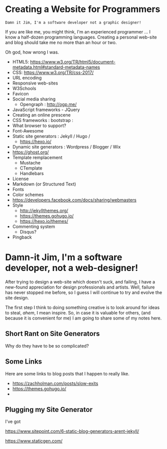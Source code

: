 # Creating a Website for Programmers

    Damn it Jim, I'm a software developer not a graphic designer!

If you are like me, you might think, I'm an experienced programmer ... I know a half-dozen programming languages. Creating a personal web-site and blog should take me no more than an hour or two. 

Oh god, how wrong I was. 

- HTML5: https://www.w3.org/TR/html5/document-metadata.html#standard-metadata-names
- CSS: https://www.w3.org/TR/css-2017/ 
- URL encoding 
- Responsive web-sites
- W3Schools
- Favicon
- Social media sharing 
    - Opengraph : http://ogp.me/ 
- JavaScript frameworks - JQuery 
- Creating an online prescene 
- CSS frameworks : bootstrap :
- What browser to support? 
- Font-Awesome 
- Static site generators : Jekyll / Hugo / 
    - https://hexo.io/
- Dynamic site generators : Wordpress / Blogger / Wix 
- https://ghost.org/
- Template remplacement 
    - Mustache
    - CTemplate
    - Handlebars
- License
- Markdown (or Structured Text)
- Fonts
- Color schemes 
- https://developers.facebook.com/docs/sharing/webmasters
- Style 
    - http://jekyllthemes.org/
    - https://themes.gohugo.io/
    - https://hexo.io/themes/
- Commenting system
    - Disqus?
- Pingback 

# Damn-it Jim, I'm a software developer, not a web-designer! 

After trying to design a web-site which doesn't suck, and failing, I have a new-found appreciation for design professionals and artists. Well, failure has never stopped me before, so I guess I will continue to try and evolve the site design. 

The first step I think to doing something creative is to look around for ideas to steal, *ahem*, I mean inspire. So, in case it is valuable for others, (and because it is convenient for me) I am going to share some of my notes here.

## Short Rant on Site Generators

Why do they have to be so complicated? 
## Some Links

Here are some links to blog posts that I happen to really like. 

- https://zachholman.com/posts/slow-exits 
- https://themes.gohugo.io/
- 

## Plugging my Site Generator

I've got 

https://www.sitepoint.com/6-static-blog-generators-arent-jekyll/



https://www.staticgen.com/